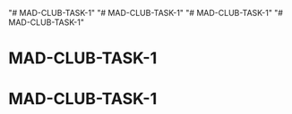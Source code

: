 "# MAD-CLUB-TASK-1" 
"# MAD-CLUB-TASK-1" 
"# MAD-CLUB-TASK-1" 
"# MAD-CLUB-TASK-1" 
# MAD-CLUB-TASK-1
# MAD-CLUB-TASK-1
